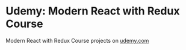 # Udemy: Modern React with Redux Course
Modern React with Redux Course projects on [udemy.com](https://www.udemy.com/react-redux/)
